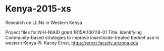 # Kenya-2015-xs
Research on LLINs in Western Kenya

Project files for NIH-NIAID grant 1R15AI100118-01
Title: Identifying Community-based strategies to improve insecticide-treated bednet use in western Kenya
PI: Kacey Ernst, https://ernst.faculty.arizona.edu

